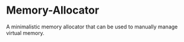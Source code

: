 # Memory-Allocator
A minimalistic memory allocator that can be used to manually manage virtual memory.
